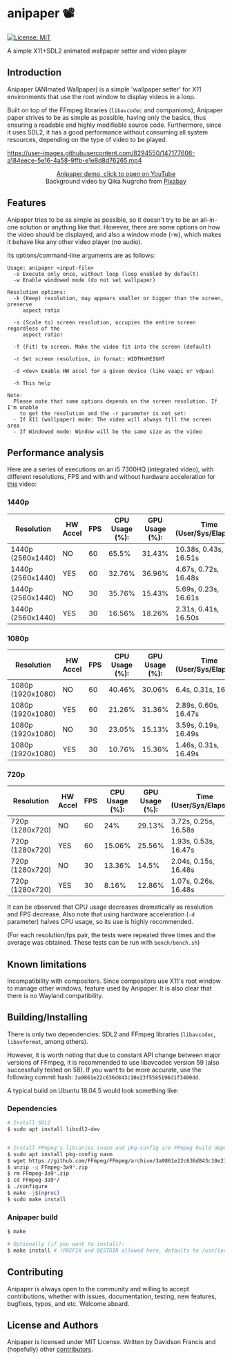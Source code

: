 # anipaper 📽
[![License: MIT](https://img.shields.io/badge/License-MIT-blue.svg)](https://opensource.org/licenses/MIT)

A simple X11+SDL2 animated wallpaper setter and video player

## Introduction
Anipaper (ANImated Wallpaper) is a simple 'wallpaper setter' for X11
environments that use the root window to display videos in a loop.

Built  on top of the FFmpeg libraries (`libavcodec` and companions),
Anipaper paper strives to be as simple as possible, having only the basics,
thus ensuring a readable and highly modifiable source code.  Furthermore,
since it uses SDL2, it has a good performance without consuming all system
resources, depending on the type of video to be played.

https://user-images.githubusercontent.com/8294550/147177606-a184eece-5e16-4a58-9ffb-e1e8d8d76265.mp4
<p align="center">
<a href="https://www.youtube.com/watch?v=XtA-Jh8XU_c" target="_blank">
Anipaper demo, click to open on YouTube
</a></br>
Background video by Qika Nugroho from <a href="https://pixabay.com/videos/lake-sunset-trees-leaves-japan-91562/">Pixabay</a>
</p>

## Features
Anipaper tries to be as simple as possible, so it doesn't try to be an all-in-one
solution or anything like that. However, there are some options on how the video
should be displayed, and also a window mode (-w), which makes it behave like any
other video player (no audio).

Its options/command-line arguments are as follows:
```text
Usage: anipaper <input-file>
  -o Execute only once, without loop (loop enabled by default)
  -w Enable windowed mode (do not set wallpaper)

Resolution options:
  -k (Keep) resolution, may appears smaller or bigger than the screen, preserve
     aspect ratio

  -s (Scale to) screen resolution, occupies the entire screen regardless of the
     aspect ratio!

  -f (Fit) to screen. Make the video fit into the screen (default)

  -r Set screen resolution, in format: WIDTHxHEIGHT
  
  -d <dev> Enable HW accel for a given device (like vaapi or vdpau)

  -h This help

Note:
  Please note that some options depends on the screen resolution. If I'm unable
	to get the resolution and the -r parameter is not set:
  - If X11 (wallpaper) mode: The video will always fill the screen area
  - If Windowed mode: Window will be the same size as the video
```

## Performance analysis
Here are a series of executions on an i5 7300HQ (integrated video), with different
resolutions, FPS and with and without hardware acceleration for
[this](https://pixabay.com/videos/lake-sunset-trees-leaves-japan-91562/) video:

### 1440p
| Resolution        | HW Accel | FPS | CPU Usage (%): | GPU Usage (%): | Time (User/Sys/Elapsed): |
|-------------------|----------|-----|----------------|----------------|--------------------------|
| 1440p (2560x1440) | NO       | 60  | 65.5%          | 31.43%         | 10.38s, 0.43s, 16.51s    |
| 1440p (2560x1440) | YES      | 60  | 32.76%         | 36.96%         | 4.67s, 0.72s, 16.48s     |
| 1440p (2560x1440) | NO       | 30  | 35.76%         | 15.43%         | 5.69s, 0.23s, 16.61s     |
| 1440p (2560x1440) | YES      | 30  | 16.56%         | 18.26%         | 2.31s, 0.41s, 16.50s     |

### 1080p
| Resolution        | HW Accel | FPS | CPU Usage (%): | GPU Usage (%): | Time (User/Sys/Elapsed): |
|-------------------|----------|-----|----------------|----------------|--------------------------|
| 1080p (1920x1080) | NO       | 60  | 40.46%         | 30.06%         | 6.4s, 0.31s, 16.58s      |
| 1080p (1920x1080) | YES      | 60  | 21.26%         | 31.36%         | 2.89s, 0.60s, 16.47s     |
| 1080p (1920x1080) | NO       | 30  | 23.05%         | 15.13%         | 3.59s, 0.19s, 16.49s     |
| 1080p (1920x1080) | YES      | 30  | 10.76%         | 15.36%         | 1.46s, 0.31s, 16.49s     |

### 720p
| Resolution      | HW Accel | FPS | CPU Usage (%): | GPU Usage (%): | Time (User/Sys/Elapsed): |
|-----------------|----------|-----|----------------|----------------|--------------------------|
| 720p (1280x720) |    NO    |  60 |       24%      |     29.13%     |   3.72s, 0.25s, 16.58s   |
| 720p (1280x720) |    YES   |  60 |     15.06%     |     25.56%     |   1.93s, 0.53s, 16.47s   |
| 720p (1280x720) |    NO    |  30 |     13.36%     |      14.5%     |   2.04s, 0.15s, 16.48s   |
| 720p (1280x720) |    YES   |  30 |      8.16%     |     12.86%     |   1.07s, 0.26s, 16.48s   |

It can be observed that CPU usage decreases dramatically as resolution and FPS decrease. Also note
that using hardware acceleration (`-d` parameter) halves CPU usage, so its use is highly recommended.

(For each resolution/fps pair, the tests were repeated three times and the average was obtained.
These tests can be run with `bench/bench.sh`)

## Known limitations
Incompatibility with compositors. Since compositors use X11's root window to manage
other windows, feature used by Anipaper. It is also clear that there is no Wayland
compatibility.

## Building/Installing
There is only two dependencies: SDL2 and FFmpeg libraries (`libavcodec`, `libavformat`,
among others).

However, it is worth noting that due to constant API change between major
versions of FFmpeg, it is recommended to use libavcodec version 59 (also successfully
tested on 58). If you want to be more accurate, use the following commit hash:
`3a9861e22c636d843c10e23f5585196d1f3400dd`.

A typical build on Ubuntu 18.04.5 would look something like:

### Dependencies
```bash
# Install SDL2
$ sudo apt install libsdl2-dev


# Install FFmpeg's libraries (nasm and pkg-config are FFmpeg build dependencies):
$ sudo apt install pkg-config nasm
$ wget https://github.com/FFmpeg/FFmpeg/archive/3a9861e22c636d843c10e23f5585196d1f3400dd.zip
$ unzip -q FFmpeg-3a9*.zip
$ rm FFmpeg-3a9*.zip
$ cd FFmpeg-3a9*/
$ ./configure
$ make -j$(nproc)
$ sudo make install
```

### Anipaper build
```bash
$ make

# Optionally (if you want to install):
$ make install # (PREFIX and DESTDIR allowed here, defaults to /usr/local/)
```

## Contributing
Anipaper is always open to the community and willing to accept contributions,
whether with issues, documentation, testing, new features, bugfixes, typos, and
etc. Welcome aboard.

## License and Authors
Anipaper is licensed under MIT License. Written by Davidson Francis and
(hopefully) other
[contributors](https://github.com/Theldus/anipaper/graphs/contributors).
